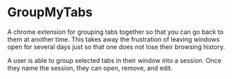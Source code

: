 # GroupMyTabs
A chrome extension for grouping tabs together so that you can go back to them at another time. This takes away the frustration of leaving windows open for several days just so that one does not lose their browsing history. 

A user is able to group selected tabs in their window into a session. Once they name the session, they can open, remove, and edit.  
